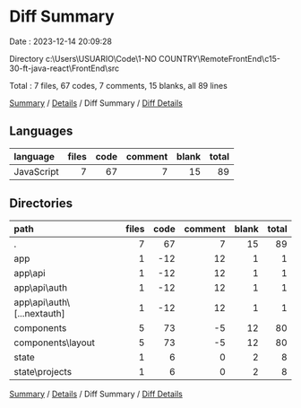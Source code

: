 # Diff Summary

Date : 2023-12-14 20:09:28

Directory c:\\Users\\USUARIO\\Code\\1-NO COUNTRY\\RemoteFrontEnd\\c15-30-ft-java-react\\FrontEnd\\src

Total : 7 files,  67 codes, 7 comments, 15 blanks, all 89 lines

[Summary](results.md) / [Details](details.md) / Diff Summary / [Diff Details](diff-details.md)

## Languages
| language | files | code | comment | blank | total |
| :--- | ---: | ---: | ---: | ---: | ---: |
| JavaScript | 7 | 67 | 7 | 15 | 89 |

## Directories
| path | files | code | comment | blank | total |
| :--- | ---: | ---: | ---: | ---: | ---: |
| . | 7 | 67 | 7 | 15 | 89 |
| app | 1 | -12 | 12 | 1 | 1 |
| app\\api | 1 | -12 | 12 | 1 | 1 |
| app\\api\\auth | 1 | -12 | 12 | 1 | 1 |
| app\\api\\auth\\[...nextauth] | 1 | -12 | 12 | 1 | 1 |
| components | 5 | 73 | -5 | 12 | 80 |
| components\\layout | 5 | 73 | -5 | 12 | 80 |
| state | 1 | 6 | 0 | 2 | 8 |
| state\\projects | 1 | 6 | 0 | 2 | 8 |

[Summary](results.md) / [Details](details.md) / Diff Summary / [Diff Details](diff-details.md)